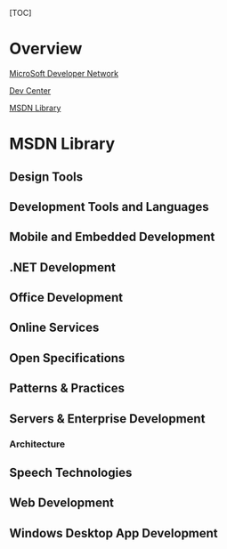 [TOC]

# Overview
[MicroSoft Developer Network](https://msdn.microsoft.com/en-US/)

[Dev Center](https://msdn.microsoft.com/developer-centers-msdn)

[MSDN Library](https://msdn.microsoft.com/en-us/library/ms310241)

# MSDN Library
## Design Tools

## Development Tools and Languages

## Mobile and Embedded Development

## .NET Development

## Office Development

## Online Services

## Open Specifications

## Patterns & Practices

## Servers & Enterprise Development
### Architecture


## Speech Technologies

## Web Development

## Windows Desktop App Development
